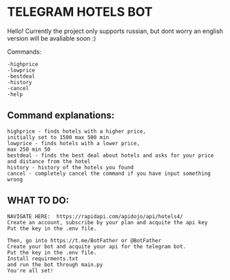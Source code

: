 # TELEGRAM HOTELS BOT
Hello! Currently the project only supports russian, but dont worry an english version will be avaliable soon :)


Commands:
    
    -highprice
    -lowprice
    -bestdeal
    -history
    -cancel
    -help


Command explanations:
-

    


```
highprice - finds hotels with a higher price,
initially set to 1500 max 500 min
lowprice - finds hotels with a lower price,
max 250 min 50
bestdeal - finds the best deal about hotels and asks for your price
and distance from the hotel
history - history of the hotels you found
cancel - completely cancel the command if you have input something wrong
```

WHAT TO DO:
-
```
NAVIGATE HERE:  https://rapidapi.com/apidojo/api/hotels4/
Create an account, subscribe by your plan and acquite the api key
Put the key in the .env file.

Then, go into https://t.me/BotFather or @BotFather
Create your bot and acquite your api for the telegram bot.
Put the key in the .env file.
Install requirments.txt
and run the bot through main.py
You're all set!

```




